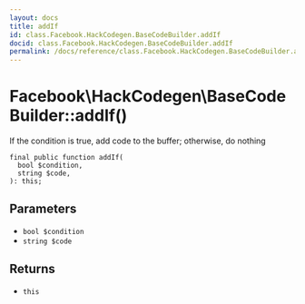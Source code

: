 ```yaml
---
layout: docs
title: addIf
id: class.Facebook.HackCodegen.BaseCodeBuilder.addIf
docid: class.Facebook.HackCodegen.BaseCodeBuilder.addIf
permalink: /docs/reference/class.Facebook.HackCodegen.BaseCodeBuilder.addIf/
---
```

# Facebook\\HackCodegen\\BaseCodeBuilder::addIf()




If the condition is true, add code to the buffer; otherwise, do nothing




``` Hack
final public function addIf(
  bool $condition,
  string $code,
): this;
```




## Parameters




+ ` bool $condition `
+ ` string $code `




## Returns




* ` this `